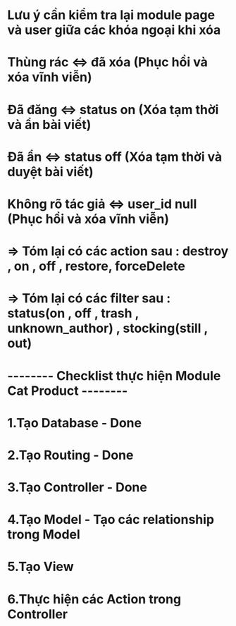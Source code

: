 # Lưu ý cần kiểm tra lại module page và user giữa các khóa ngoại khi xóa
# Thùng rác <=> đã xóa (Phục hồi và xóa vĩnh viễn)
# Đã đăng <=> status on (Xóa tạm thời và ẩn bài viết)
# Đã ẩn <=> status off  (Xóa tạm thời và duyệt bài viết)
# Không rõ tác giả <=> user_id null (Phục hồi và xóa vĩnh viễn)

# => Tóm lại có các action sau : destroy , on , off , restore, forceDelete
# => Tóm lại có các filter sau : status(on , off , trash , unknown_author) , stocking(still , out)
# -------- Checklist thực hiện Module Cat Product -------- #
# 1.Tạo Database - Done
# 2.Tạo Routing - Done
# 3.Tạo Controller - Done
# 4.Tạo Model - Tạo các relationship trong Model
# 5.Tạo View
# 6.Thực hiện các Action trong Controller







